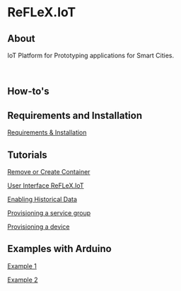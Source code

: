 # ReFLeX.IoT

## About
IoT Platform for Prototyping applications for Smart Cities.

<br>

## How-to's

## Requirements and Installation
    
   <a href="files/requirements.md">Requirements & Installation</a>
     

## Tutorials

   <a href="files/remove_create.md">Remove or Create Container</a>
   
   <a href="files/accessing.md">User Interface ReFLeX.IoT</a>
   
   <a href="files/data_historical_storage.md">Enabling Historical Data</a>
   
   <a href="files/create_service.md"> Provisioning a service group</a>
   
   <a href="files/create_device.md">Provisioning a device</a>


## Examples with Arduino
   <a href="files/arduino1.md">Example 1</a>
   
   <a href="files/arduino2.md">Example 2</a>
   